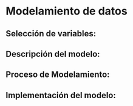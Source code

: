 # Modelamiento de datos
## Selección de variables:

## Descripción del modelo:

## Proceso de Modelamiento:

## Implementación del modelo:

